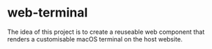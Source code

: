 # web-terminal

The idea of this project is to create a reuseable web component that renders a customisable macOS terminal on the host website. 
